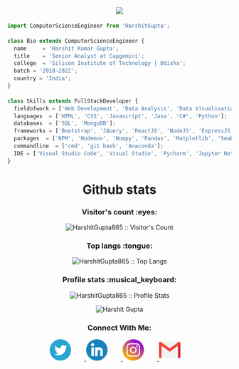 <p align="center">
  <img src="https://user-images.githubusercontent.com/75371402/119252871-25fd1e80-bbcc-11eb-966d-5a2fe90e18ed.png" />
</p>



```js
import ComputerScienceEngineer from 'HarshitGupta';

class Bio extends ComputerScienceEngineer {
  name     = 'Harshit Kumar Gupta';
  title    = 'Senior Analyst at Capgemini';
  college  = 'Silicon Institute of Technology | Odisha';
  batch = '2018-2022';
  country = 'India';
}

class Skills extends FullStackDeveloper {
  fieldofwork = ['Web Development', 'Data Analysis', 'Data Visualisation', 'Machine Learning', 'Data Science']
  languages  = ['HTML', 'CSS', 'Javascript', 'Java', 'C#', 'Python'];
  databases  = ['SQL', 'MongoDB'];
  frameworks = ['Bootstrap', 'JQuery', 'ReactJS', 'NodeJS', 'ExpressJS', 'Flask' 'Tensorflow', 'Keras', 'Scikit-learn'];
  packages  = ['NPM', 'Nodemon', 'Numpy', 'Pandas', 'Matplotlib', 'Seaborn'];
  commandline  = ['cmd', 'git bash', 'Anaconda'];
  IDE = ['Visual Studio Code', 'Visual Studio', 'Pycharm', 'Jupyter Notebook', 'Atom']
}
```

<h1 align="center">Github stats</h1>

<h3 align="center">Visitor's count :eyes:</h3>

<p align="center"><img src="https://profile-counter.glitch.me/{HarshitGupta865}/count.svg" alt="HarshitGupta865 :: Visitor's Count" /></p>

<h3 align="center">Top langs :tongue:</h3>

<p align="center"><img src="https://github-readme-stats.vercel.app/api/top-langs/?username=HarshitGupta865&langs_count=10&theme=tokyonight&layout=compact" alt="HarshitGupta865 :: Top Langs" /></p>

<h3 align="center">Profile stats :musical_keyboard:</h3>

<p align="center"><img src="https://github-readme-stats.vercel.app/api?username=HarshitGupta865&show_icons=true&theme=synthwave" alt="HarshitGupta865 :: Profile Stats" /></p>

<p align="center"><img src="https://github-readme-streak-stats.herokuapp.com/?user=HarshitGupta865&show_icons=true&theme=synthwave" alt="Harshit Gupta" /></p>

<h3 align="center">Connect With Me:</h3>
<p align="center">
    <a href="https://twitter.com/isyoboi_harshit">
        <img style = "margin: 0px 30px 0px 10px;" src = "https://github.com/HarshitGupta865/HarshitGupta865/blob/main/Icons/Twitter.png" alt = "Twitter" width = "48"/>
    </a>
    <a href="https://www.linkedin.com/in/harshit-kumar-gupta/">
        <img style = "padding: 0px 30px 0px 0px;" src = "https://github.com/HarshitGupta865/HarshitGupta865/blob/main/Icons/LinkedIn.png" alt = "LinkedIn" width = "48"/>
    </a>
     <a href="https://www.instagram.com/itz_harshit_gupta/">
        <img style = "padding: 0px 30px 0px 0px;" src = "https://github.com/HarshitGupta865/HarshitGupta865/blob/main/Icons/Instagram.png" alt = "Instagram" width = "48"/>
    </a>
    <a href="mailto:harshitkumargupta1117@gmail.com">
        <img style = "padding: 0px 30px 0px 0px;" src = "https://github.com/HarshitGupta865/HarshitGupta865/blob/main/Icons/gmail.png" alt = "Gmail" width = "48"/>
    </a
   
</p>



